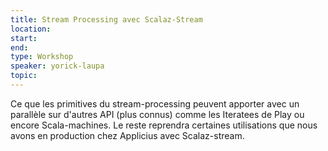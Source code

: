 ```yaml
---
title: Stream Processing avec Scalaz-Stream
location: 
start: 
end: 
type: Workshop
speaker: yorick-laupa
topic: 
---
```


Ce que les primitives du stream-processing peuvent apporter avec un parallèle sur d'autres API (plus connus) comme les Iteratees de Play ou encore  Scala-machines. Le reste reprendra certaines utilisations que nous avons en production chez Applicius avec Scalaz-stream.
